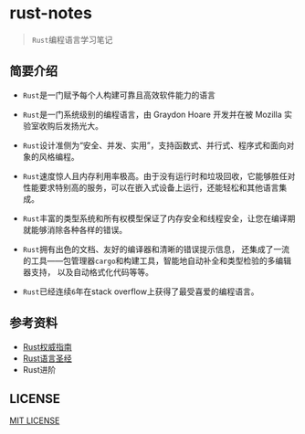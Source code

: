 # rust-notes

> `Rust`编程语言学习笔记

## 简要介绍

* `Rust`是一门赋予每个人构建可靠且高效软件能力的语言

* `Rust`是一门系统级别的编程语言，由 Graydon Hoare 开发并在被 Mozilla 实验室收购后发扬光大。 

* `Rust`设计准侧为“安全、并发、实用”，支持函数式、并行式、程序式和面向对象的风格编程。

* `Rust`速度惊人且内存利用率极高。由于没有运行时和垃圾回收，它能够胜任对性能要求特别高的服务，可以在嵌入式设备上运行，还能轻松和其他语言集成。

* `Rust`丰富的类型系统和所有权模型保证了内存安全和线程安全，让您在编译期就能够消除各种各样的错误。

* `Rust`拥有出色的文档、友好的编译器和清晰的错误提示信息， 还集成了一流的工具——包管理器`cargo`和构建工具，智能地自动补全和类型检验的多编辑器支持， 以及自动格式化代码等等。

* `Rust`已经连续`6`年在stack overflow上获得了最受喜爱的编程语言。

## 参考资料

* [Rust权威指南](https://www.bilibili.com/video/BV1hp4y1k7SV?spm_id_from=333.337.search-card.all.click)
* [Rust语言圣经](https://course.rs/into-rust.html)
* Rust进阶

## LICENSE
[MIT LICENSE](./LICENSE)
